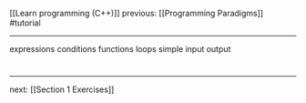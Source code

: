 [[Learn programming (C++)]]  previous: [[Programming Paradigms]]   #tutorial

---
expressions
conditions
functions
loops
simple input output
# 
----
next: [[Section 1 Exercises]] 